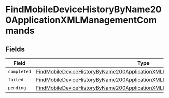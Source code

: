 # FindMobileDeviceHistoryByName200ApplicationXMLManagementCommands


## Fields

| Field                                                                                                                                                                               | Type                                                                                                                                                                                | Required                                                                                                                                                                            | Description                                                                                                                                                                         |
| ----------------------------------------------------------------------------------------------------------------------------------------------------------------------------------- | ----------------------------------------------------------------------------------------------------------------------------------------------------------------------------------- | ----------------------------------------------------------------------------------------------------------------------------------------------------------------------------------- | ----------------------------------------------------------------------------------------------------------------------------------------------------------------------------------- |
| `completed`                                                                                                                                                                         | [FindMobileDeviceHistoryByName200ApplicationXMLManagementCommandsCompleted](../../models/operations/findmobiledevicehistorybyname200applicationxmlmanagementcommandscompleted.md)[] | :heavy_minus_sign:                                                                                                                                                                  | N/A                                                                                                                                                                                 |
| `failed`                                                                                                                                                                            | [FindMobileDeviceHistoryByName200ApplicationXMLManagementCommandsFailed](../../models/operations/findmobiledevicehistorybyname200applicationxmlmanagementcommandsfailed.md)[]       | :heavy_minus_sign:                                                                                                                                                                  | N/A                                                                                                                                                                                 |
| `pending`                                                                                                                                                                           | [FindMobileDeviceHistoryByName200ApplicationXMLManagementCommandsPending](../../models/operations/findmobiledevicehistorybyname200applicationxmlmanagementcommandspending.md)[]     | :heavy_minus_sign:                                                                                                                                                                  | N/A                                                                                                                                                                                 |